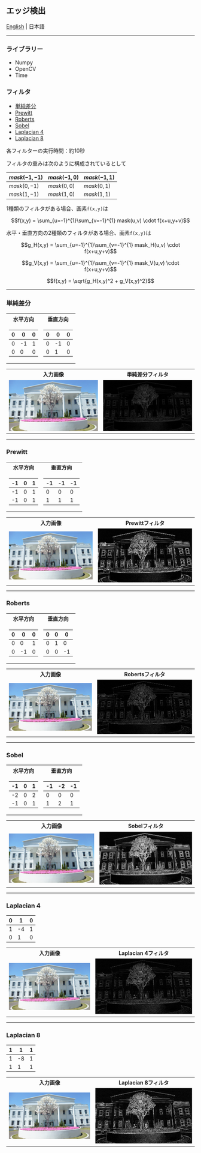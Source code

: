 ## エッジ検出

[English](README.en.md) | 日本語

---------------------------------------

### ライブラリー
- Numpy
- OpenCV
- Time

### フィルタ
- [単純差分](#diff)
- [Prewitt](#prewitt)
- [Roberts](#roberts)
- [Sobel](#sobel)
- [Laplacian 4](#lap4)
- [Laplacian 8](#lap8)

各フィルターの実行時間：約10秒

フィルタの重みは次のように構成されているとして

<div align="center">
  
|$mask(-1,-1)$|$mask(-1,0)$|$mask(-1,1)$| 
|--|--|--|
|$mask( 0,-1)$|$mask( 0,0)$|$mask( 0,1)$| 
|$mask( 1,-1)$|$mask( 1,0)$|$mask( 1,1)$| 
  
</div>

1種類のフィルタがある場合、画素`f(x,y)`は

```math
f(x,y) = \sum_{u=-1}^{1}\sum_{v=-1}^{1} mask(u,v) \cdot f(x+u,y+v)
```

水平・垂直方向の2種類のフィルタがある場合、画素`f(x,y)`は

```math
g_H(x,y) = \sum_{u=-1}^{1}\sum_{v=-1}^{1} mask_H(u,v) \cdot f(x+u,y+v)
```
```math
g_V(x,y) = \sum_{u=-1}^{1}\sum_{v=-1}^{1} mask_V(u,v) \cdot f(x+u,y+v)
```
```math
f(x,y) = \sqrt{g_H(x,y)^2 + g_V(x,y)^2}
```
-------------------------------------

### 単純差分<a id='diff'></a>

<div align="center">
<table>
<tr><th>水平方向</th><th>垂直方向</th></tr>
<tr><td>

| 0| 0| 0|
|--|--|--|
| 0|-1| 1|
| 0| 0| 0|

</td><td>

| 0| 0| 0| 
|--|--|--|
| 0|-1| 0|
| 0| 1| 0|

</td></tr> </table>
</div>

<table>
<tr><th>入力画像</th><th>単純差分フィルタ</th></tr>
<tr><td>

<img src="images/input.png" alt="Input" width="100%" />

</td><td>
<img src="images/output-diff.png" alt="Difference" width="100%" />

</td></tr> </table>

-------------------------------------

### Prewitt<a id='prewitt'></a>

<div align="center">
<table>
<tr><th>水平方向</th><th>垂直方向</th></tr>
<tr><td>

|-1| 0| 1|
|--|--|--|
|-1| 0| 1|
|-1| 0| 1|

</td><td>

|-1|-1|-1| 
|--|--|--|
| 0| 0| 0|
| 1| 1| 1|

</td></tr> </table>
</div>

<table>
<tr><th>入力画像</th><th>Prewittフィルタ</th></tr>
<tr><td>

<img src="images/input.png" alt="Input" width="100%" />

</td><td>
<img src="images/output-prewitt.png" alt="Prewitt" width="100%" />

</td></tr> </table>

-------------------------------------

### Roberts<a id='roberts'></a>

<div align="center">
<table>
<tr><th>水平方向</th><th>垂直方向</th></tr>
<tr><td>

| 0| 0| 0|
|--|--|--|
| 0| 0| 1|
| 0|-1| 0|

</td><td>

| 0| 0| 0| 
|--|--|--|
| 0| 1| 0|
| 0| 0|-1|

</td></tr> </table>
</div>


<table>
<tr><th>入力画像</th><th>Robertsフィルタ</th></tr>
<tr><td>

<img src="images/input.png" alt="Input" width="100%" />

</td><td>
<img src="images/output-roberts.png" alt="Roberts" width="100%" />

</td></tr> </table>

-------------------------------------

### Sobel<a id='sobel'></a>

<div align="center">
<table>
<tr><th>水平方向</th><th>垂直方向</th></tr>
<tr><td>

|-1| 0| 1|
|--|--|--|
|-2| 0| 2|
|-1| 0| 1|

</td><td>

|-1|-2|-1| 
|--|--|--|
| 0| 0| 0|
| 1| 2| 1|

</td></tr> </table>
</div>

<table>
<tr><th>入力画像</th><th>Sobelフィルタ</th></tr>
<tr><td>

<img src="images/input.png" alt="Input" width="100%" />

</td><td>
<img src="images/output-sobel.png" alt="Sobel" width="100%" />

</td></tr> </table>

-------------------------------------

### Laplacian 4<a id='lap4'></a>

<div align="center">
  
| 0| 1| 0|
|--|--|--|
| 1|-4| 1|
| 0| 1| 0|
  
</div>

<table>
<tr><th>入力画像</th><th>Laplacian 4フィルタ</th></tr>
<tr><td>

<img src="images/input.png" alt="Input" width="100%" />

</td><td>
<img src="images/output-laplacian4.png" alt="Prewitt" width="100%" />

</td></tr> </table>

-------------------------------------

### Laplacian 8<a id='lap8'></a>

<div align="center">
  
| 1| 1| 1| 
|--|--|--|
| 1|-8| 1|
| 1| 1| 1|
  
</div>

<table>
<tr><th>入力画像</th><th>Laplacian 8フィルタ</th></tr>
<tr><td>

<img src="images/input.png" alt="Input" width="100%" />

</td><td>
<img src="images/output-laplacian8.png" alt="Laplacian 8" width="100%" />

</td></tr> </table>
